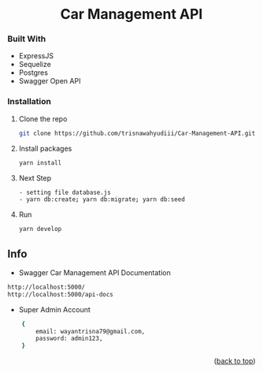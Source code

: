 <div id="top">
    <br />
    <h1 align="center">Car Management API</h1>
</div>

### Built With

-   ExpressJS
-   Sequelize
-   Postgres
-   Swagger Open API

### Installation

1. Clone the repo
    ```sh
    git clone https://github.com/trisnawahyudiii/Car-Management-API.git
    ```
2. Install packages
    ```sh
    yarn install
    ```
3. Next Step

    ```sh
    - setting file database.js
    - yarn db:create; yarn db:migrate; yarn db:seed
    ```

4. Run

    ```sh
    yarn develop
    ```

## Info

-   Swagger Car Management API Documentation

```sh
http://localhost:5000/
http://localhost:5000/api-docs
```

-   Super Admin Account

```sh
    {
        email: wayantrisna79@gmail.com,
        password: admin123,
    }
```

<p align="right">(<a href="#top">back to top</a>)</p>
